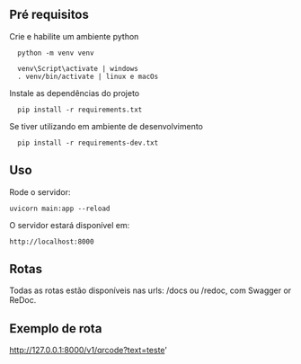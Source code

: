 ## Pré requisitos

Crie e habilite um ambiente python
```console
  python -m venv venv
```
```console
  venv\Script\activate | windows
  . venv/bin/activate | linux e macOs
```
Instale as dependências do projeto

```console
  pip install -r requirements.txt
```
Se tiver utilizando em ambiente de desenvolvimento
```console
  pip install -r requirements-dev.txt
```

## Uso

Rode o servidor:
```console
uvicorn main:app --reload
```

O servidor estará disponível em: 
```console
http://localhost:8000
```

## Rotas

Todas as rotas estão disponíveis nas urls:  /docs ou /redoc, com Swagger or ReDoc.

## Exemplo de rota

http://127.0.0.1:8000/v1/qrcode?text=teste'